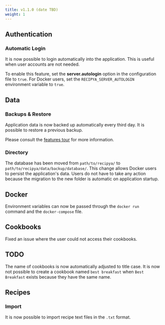 ```yaml
---
title: v1.1.0 (date TBD)
weight: 1
---
```


## Authentication

### Automatic Login

It is now possible to login automatically into the application. This is useful when user accounts are not needed. 

To enable this feature, set the **server.autologin** option in the configuration file
to `true`. For Docker users, set the `RECIPYA_SERVER_AUTOLOGIN` environment variable to `true`.

## Data

### Backups & Restore

Application data is now backed up automatically every third day.
It is possible to restore a previous backup.

Please consult the [features tour](/guide/docs/features/backups) for more information.

### Directory

The database has been moved from `path/to/recipya/` to `path/to/recipya/data/backup/database/`. This change allows
Docker users to persist the application's data. Users do not have to take any action because the migration to the new folder 
is automatic on application startup.

## Docker

Environment variables can now be passed through the `docker run` command and the `docker-compose` file.

## Cookbooks

Fixed an issue where the user could not access their cookbooks.

## TODO
The name of cookbooks is now automatically adjusted to title case. It is now not possible to create a cookbook named 
`best breakfast` when `Best Breakfast` exists because they have the same name.

## Recipes

### Import 

It is now possible to import recipe text files in the `.txt` format.